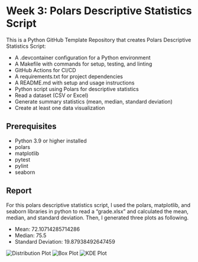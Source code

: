 # Week 3: Polars Descriptive Statistics Script

This is a Python GitHub Template Repository that creates Polars Descriptive Statistics Script:
- A .devcontainer configuration for a Python environment
- A Makefile with commands for setup, testing, and linting
- GitHub Actions for CI/CD
- A requirements.txt for project dependencies
- A README.md with setup and usage instructions
- Python script using Polars for descriptive statistics
- Read a dataset (CSV or Excel)
- Generate summary statistics (mean, median, standard deviation)
- Create at least one data visualization

## Prerequisites

- Python 3.9 or higher installed
- polars
- matplotlib
- pytest
- pylint
- seaborn

## Report

For this polars descriptive statistics script, I used the polars, matplotlib, and seaborn libraries in python to read a “grade.xlsx” and calculated the mean, median, and standard deviation.
Then, I generated three plots as following.

- Mean: 72.10714285714286
- Median: 75.5
- Standard Deviation: 19.87938492647459

![Distribution Plot](data/distribution%20plot.png)
![Box Plot](data/box%20plot.png)
![KDE Plot](data/KDE%20plot.png)
